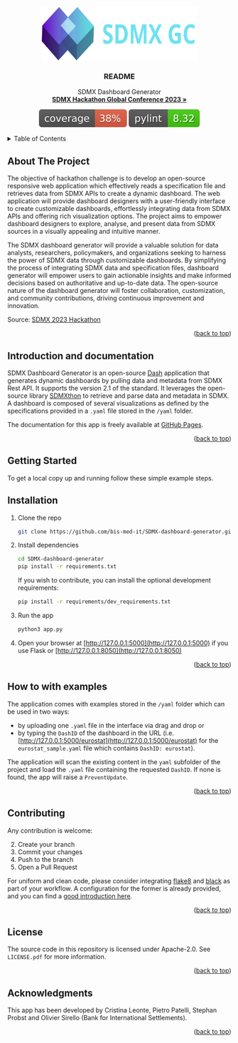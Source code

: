 <a name="readme-top"></a>

<br />
<div align="center">
  <a href="https://www.sdmx2023.org/hackathon">
    <img src="images/favicon.png" alt="Logo" width="350" height="120">
  </a>

  <h3 align="center">README</h3>

  <p align="center">
    SDMX Dashboard Generator
    <br />
    <a href="https://www.sdmx2023.org/hackathon"><strong>SDMX Hackathon Global Conference 2023 »</strong></a>
    <br />
  </p>
</div>

  <p align="center">
    <img src="images/coverage.svg" alt="Coverage"> <img src="images/pylint.svg" alt="Coverage">
  </p>

<details>
  <summary>Table of Contents</summary>
  <ol>
    <li>
      <a href="#about-the-project">About The Project</a>
      <ul>
        <li><a href="#built-with">Built With</a></li>
      </ul>
    </li>
    <li>
      <a href="#getting-started">Getting Started</a>
      <ul>
        <li><a href="#installation">Installation</a></li>
        <li><a href="#how-to-with-examples">How to with examples</a></li>
      </ul>
    </li>
    <li><a href="#usage">Usage</a></li>
    <li><a href="#contributing">Contributing</a></li>
    <li><a href="#license">License</a></li>
    <li><a href="#acknowledgments">Acknowledgments</a></li>
  </ol>
</details>

## About The Project

The objective of hackathon challenge is to develop an open-source responsive web application which effectively reads a specification file and retrieves data from SDMX APIs to create a dynamic dashboard. The web application will provide dashboard designers with a user-friendly interface to create customizable dashboards, effortlessly integrating data from SDMX APIs and offering rich visualization options. The project aims to empower dashboard designers to explore, analyse, and present data from SDMX sources in a visually appealing and intuitive manner.

The SDMX dashboard generator will provide a valuable solution for data analysts, researchers, policymakers, and organizations seeking to harness the power of SDMX data through customizable dashboards. By simplifying the process of integrating SDMX data and specification files, dashboard generator will empower users to gain actionable insights and make informed decisions based on authoritative and up-to-date data. The open-source nature of the dashboard generator will foster collaboration, customization, and community contributions, driving continuous improvement and innovation.

Source: <a href="https://www.sdmx2023.org/hackathon">SDMX 2023 Hackathon</a>

<p align="right">(<a href="#readme-top">back to top</a>)</p>

## Introduction and documentation

SDMX Dashboard Generator is an open-source [Dash](https://dash.plotly.com) application that generates dynamic dashboards by pulling data and metadata from SDMX Rest API. It supports the version 2.1 of the standard. It leverages the open-source library [SDMXthon](https://github.com/Meaningful-Data/sdmxthon) to retrieve and parse data and metadata in SDMX. A dashboard is composed of several visualizations as defined by the specifications provided in a `.yaml` file stored in the `/yaml` folder.

The documentation for this app is freely available at [GitHub Pages](https://psychic-memory-8pyqygk.pages.github.io/).

<p align="right">(<a href="#readme-top">back to top</a>)</p>

## Getting Started

To get a local copy up and running follow these simple example steps.

## Installation

1. Clone the repo

   ```sh
   git clone https://github.com/bis-med-it/SDMX-dashboard-generator.git
   ```

2. Install dependencies

   ```sh
   cd SDMX-dashboard-generator
   pip install -r requirements.txt
   ```

   If you wish to contribute, you can install the optional development requirements:

   ```sh
   pip install -r requirements/dev_requirements.txt
   ```

3. Run the app

   ```sh
   python3 app.py
   ```

4. Open your browser at [http://127.0.0.1:5000](http://127.0.0.1:5000) if you use Flask or [http://127.0.0.1:8050](http://127.0.0.1:8050)

<p align="right">(<a href="#readme-top">back to top</a>)</p>

## How to with examples

The application comes with examples stored in the `/yaml` folder which can be used in two ways:

- by uploading one `.yaml` file in the interface via drag and drop or
- by typing the `DashID` of the dashboard in the URL (i.e. [http://127.0.0.1:5000/eurostat](http://127.0.0.1:5000/eurostat) for the `eurostat_sample.yaml` file which contains `DashID: eurostat`).

The application will scan the existing content in the `yaml` subfolder of the project and load the `.yaml` file containing the requested `DashID`. If none is found, the app will raise a `PreventUpdate`.

<p align="right">(<a href="#readme-top">back to top</a>)</p>

## Contributing

Any contribution is welcome:

2. Create your branch
3. Commit your changes
4. Push to the branch
5. Open a Pull Request

For uniform and clean code, please consider integrating [flake8](https://flake8.pycqa.org/en/latest/) and [black](https://black.readthedocs.io/en/stable/index.html) as part of your workflow.
A configuration for the former is already provided, and you can find a [good introduction here](https://medium.com/@huzaifazahoor654/improving-code-quality-with-flake8-and-black-a-guide-for-python-developers-c374168d5884).
<p align="right">(<a href="#readme-top">back to top</a>)</p>

## License

The source code in this repository is licensed under Apache-2.0. See `LICENSE.pdf` for more information.

<p align="right">(<a href="#readme-top">back to top</a>)</p>

## Acknowledgments

This app has been developed by Cristina Leonte, Pietro Patelli, Stephan Probst and Olivier Sirello (Bank for International Settlements).

<p align="right">(<a href="#readme-top">back to top</a>)</p>
